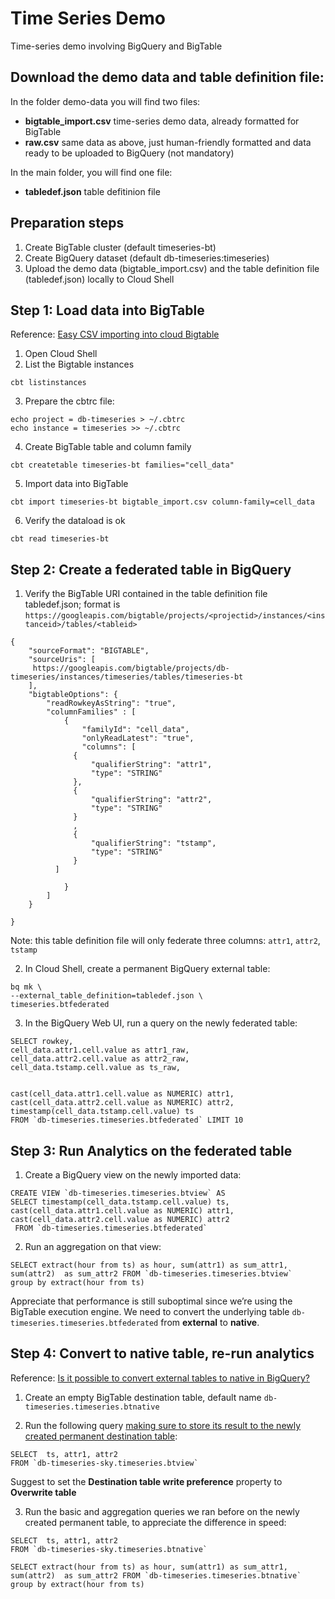 # Time Series Demo 
Time-series demo involving BigQuery and BigTable

## Download the demo data and table definition file: 
In the folder demo-data you will find two files:
- **bigtable_import.csv** time-series demo data, already formatted for BigTable
- **raw.csv** same data as above, just human-friendly formatted and data ready to be uploaded to BigQuery (not mandatory)

In the main folder, you will find one file:
- **tabledef.json** table defitinion file


## Preparation steps
1. Create BigTable cluster (default timeseries-bt)
2. Create BigQuery dataset (default db-timeseries:timeseries)
3. Upload the demo data (bigtable_import.csv) and the table definition file (tabledef.json) locally to Cloud Shell

## Step 1: Load data into BigTable
Reference: [Easy CSV importing into cloud Bigtable](https://medium.com/google-cloud/easy-csv-importing-into-cloud-bigtable-ed3f62139b89) 
1. Open Cloud Shell
2. List the Bigtable instances
```
cbt listinstances
```
3. Prepare the cbtrc file:
```
echo project = db-timeseries > ~/.cbtrc
echo instance = timeseries >> ~/.cbtrc
```
4. Create BigTable table and column family
```
cbt createtable timeseries-bt families="cell_data"
```
5. Import data into BigTable
```
cbt import timeseries-bt bigtable_import.csv column-family=cell_data
```
6. Verify the dataload is ok
```
cbt read timeseries-bt
```

## Step 2: Create a federated table in BigQuery
1. Verify the BigTable URI contained in the table definition file tabledef.json; format is      `https://googleapis.com/bigtable/projects/<projectid>/instances/<instanceid>/tables/<tableid>`
```
{
    "sourceFormat": "BIGTABLE",
    "sourceUris": [
     https://googleapis.com/bigtable/projects/db-timeseries/instances/timeseries/tables/timeseries-bt
    ],
    "bigtableOptions": {
        "readRowkeyAsString": "true",
        "columnFamilies" : [
            {
                "familyId": "cell_data",
                "onlyReadLatest": "true",
                "columns": [
              {
                  "qualifierString": "attr1",
                  "type": "STRING"
              },
              {
                  "qualifierString": "attr2",
                  "type": "STRING"
              }
              ,
              {
                  "qualifierString": "tstamp",
                  "type": "STRING"
              }
          ]

            }
        ]
    }
    
}

```
Note: this table definition file will only federate three columns: `attr1`, `attr2`, `tstamp`

2. In Cloud Shell, create a permanent BigQuery external table:
```
bq mk \
--external_table_definition=tabledef.json \
timeseries.btfederated
```
3. In the BigQuery Web UI, run a query on the newly federated table: 
```
SELECT rowkey, 
cell_data.attr1.cell.value as attr1_raw, 
cell_data.attr2.cell.value as attr2_raw, 
cell_data.tstamp.cell.value as ts_raw, 


cast(cell_data.attr1.cell.value as NUMERIC) attr1,
cast(cell_data.attr2.cell.value as NUMERIC) attr2,
timestamp(cell_data.tstamp.cell.value) ts
FROM `db-timeseries.timeseries.btfederated` LIMIT 10

```

## Step 3: Run Analytics on the federated table
1. Create a BigQuery view on the newly imported data:
```
CREATE VIEW `db-timeseries.timeseries.btview` AS
SELECT timestamp(cell_data.tstamp.cell.value) ts,
cast(cell_data.attr1.cell.value as NUMERIC) attr1,
cast(cell_data.attr2.cell.value as NUMERIC) attr2
 FROM `db-timeseries.timeseries.btfederated` 

```
2. Run an aggregation on that view:
```
SELECT extract(hour from ts) as hour, sum(attr1) as sum_attr1, sum(attr2)  as sum_attr2 FROM `db-timeseries.timeseries.btview` 
group by extract(hour from ts)
```

Appreciate that performance is still suboptimal since we’re using the BigTable execution engine. 
We need to convert the underlying table `db-timeseries.timeseries.btfederated` from **external** to **native**.


## Step 4: Convert to native table, re-run analytics
Reference: [Is it possible to convert external tables to native in BigQuery?](https://stackoverflow.com/questions/43386615/is-it-possible-to-convert-external-tables-to-native-in-bigquery)

1. Create an empty BigTable destination table, default name `db-timeseries.timeseries.btnative`

2. Run the following query [making sure to store its result to the newly created permanent destination table](https://cloud.google.com/bigquery/docs/writing-results):
```
SELECT  ts, attr1, attr2
FROM `db-timeseries-sky.timeseries.btview`
```
Suggest to set the **Destination table write preference** property to **Overwrite table**

3. Run the basic and aggregation queries we ran before on the newly created permanent table, to appreciate the difference in speed: 

```
SELECT  ts, attr1, attr2
FROM `db-timeseries-sky.timeseries.btnative`
```

```
SELECT extract(hour from ts) as hour, sum(attr1) as sum_attr1, sum(attr2)  as sum_attr2 FROM `db-timeseries.timeseries.btnative` 
group by extract(hour from ts)
```
